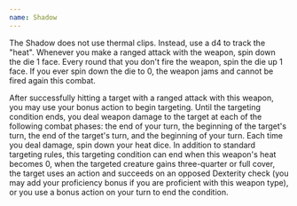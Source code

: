 ```yaml
---
name: Shadow
---
```

The Shadow does not use thermal clips. Instead, use a d4 to track the "heat". Whenever you make a 
ranged attack with the weapon, spin down the die 1 face. Every round that you don't fire the weapon, 
spin the die up 1 face. If you ever spin down the die to 0, the weapon jams and cannot be fired 
again this combat.

After successfully hitting a target with a ranged attack with this weapon, you may use your bonus 
action to begin targeting. Until the targeting condition ends, you deal weapon damage to the target 
at each of the following combat phases: the end of your turn, the beginning of the target's turn, 
the end of the target's turn, and the beginning of your turn. Each time you deal damage, spin down 
your heat dice. In addition to standard targeting rules, this targeting condition can end when this 
weapon's heat becomes 0, when the targeted creature gains three-quarter or full cover, the target 
uses an action and succeeds on an opposed Dexterity check (you may add your proficiency bonus if you 
are proficient with this weapon type), or you use a bonus action on your turn to end the 
condition.